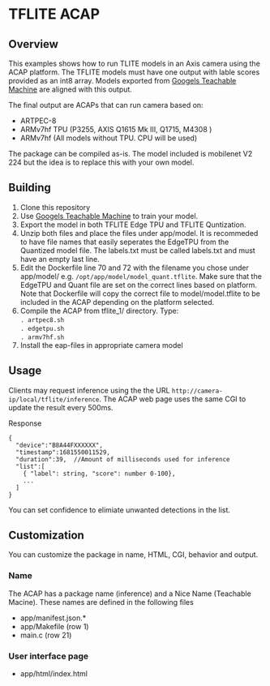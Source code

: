 # TFLITE ACAP

## Overview
This examples shows how to run TLITE models in an Axis camera using the ACAP platform.
The TFLITE models must have one output with lable scores provided as an int8 array.
Models exported from [Googels Teachable Machine](https://teachablemachine.withgoogle.com/) are aligned with this output.

The final output are ACAPs that can run camera based on:
* ARTPEC-8
* ARMv7hf TPU (P3255, AXIS Q1615 Mk III, Q1715, M4308 )
* ARMv7hf (All models without TPU.  CPU will be used)

The package can be compiled as-is.  The model included is mobilenet V2 224 but the idea is to replace this with your own model.

## Building
1. Clone this repository
2. Use [Googels Teachable Machine](https://teachablemachine.withgoogle.com/) to train your model.
3. Export the model in both TFLITE Edge TPU and TFLITE Quntization.
4. Unzip both files and place the files under app/model. 
It is recommeded to have file names that easily seperates the EdgeTPU from the Quantized model file.  The labels.txt must be called labels.txt and must have an empty last line.
5. Edit the Dockerfile line 70 and 72 with the filename you chose under app/model/ e.g. ```/opt/app/model/model_quant.tflite```.  Make sure that the EdgeTPU and Quant file are set on the correct lines based on platform.  Note that Dockerfile will copy the correct file to model/model.tflite to be included in the ACAP depending on the platform selected.
6. Compile the ACAP from tflite_1/ directory. Type:  
   ```. artpec8.sh```  
   ```. edgetpu.sh```  
   ```. armv7hf.sh```
7. Install the eap-files in appropriate camera model
 
 ## Usage
Clients may request inference using the the URL ```http://camera-ip/local/tflite/inference```.  The ACAP web page uses the same CGI to update the result every 500ms. 

Response 

```
{
  "device":"B8A44FXXXXXX",
  "timestamp":1681550011529,
  "duration":39,  //Amount of milliseconds used for inference
  "list":[
    { "label": string, "score": number 0-100},
    ...
  ]
}
```
You can set confidence to elimiate unwanted detections in the list.

## Customization
You can customize the package in name, HTML, CGI, behavior and output.

### Name
The ACAP has a package name (inference) and a Nice Name (Teachable Macine).  These names are defined in the following files
* app/manifest.json.*
* app/Makefile (row 1)
* main.c (row 21)

### User interface page
* app/html/index.html

